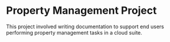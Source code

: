 # Property Management Project

This project involved writing documentation to support end users performing property management tasks in a cloud suite. 
